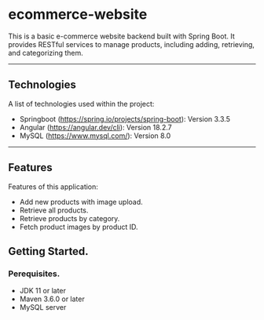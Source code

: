 # ecommerce-website
This is a basic e-commerce website backend built with Spring Boot. It provides RESTful services to manage products, including adding, retrieving, and categorizing them.

***

## Technologies
A list of technologies used within the project:
* Springboot (https://spring.io/projects/spring-boot): Version 3.3.5
* Angular (https://angular.dev/cli): Version 18.2.7
* MySQL (https://www.mysql.com/): Version 8.0

***

## Features
Features of this application: 

* Add new products with image upload.
* Retrieve all products.
* Retrieve products by category.
* Fetch product images by product ID.

## Getting Started.

### Perequisites.
* JDK 11 or later
* Maven 3.6.0 or later
* MySQL server

